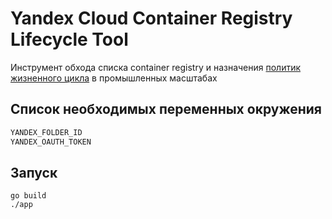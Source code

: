 # Yandex Cloud Container Registry Lifecycle Tool
Инструмент обхода списка container registry и назначения [политик жизненного цикла](https://cloud.yandex.ru/docs/container-registry/operations/lifecycle-policy/lifecycle-policy-create) в промышленных масштабах

## Список необходимых переменных окружения 

````bash
YANDEX_FOLDER_ID
YANDEX_OAUTH_TOKEN
````

## Запуск

```
go build
./app
```
